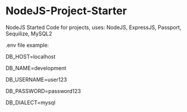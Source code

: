 # NodeJS-Project-Starter
NodeJS Started Code for projects, uses: NodeJS, ExpressJS, Passport, Sequilize, MySQL2


.env file example:

DB_HOST=localhost

DB_NAME=development

DB_USERNAME=user123

DB_PASSWORD=password123

DB_DIALECT=mysql
